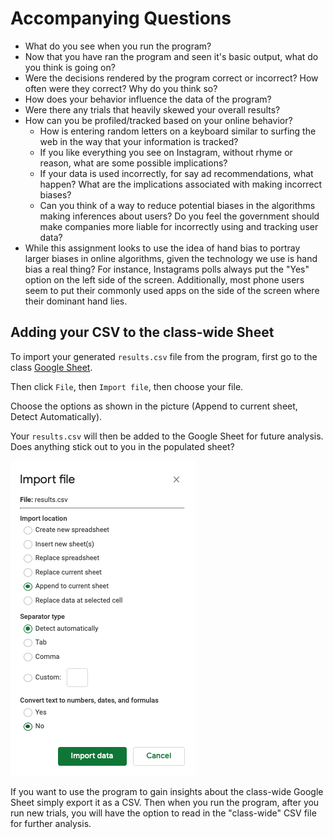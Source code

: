 # Accompanying Questions

- What do you see when you run the program?
- Now that you have ran the program and seen it's basic output, what do you think is going on?
- Were the decisions rendered by the program correct or incorrect? How often were they correct? Why do you think so?
- How does your behavior influence the data of the program?
- Were there any trials that heavily skewed your overall results?
- How can you be profiled/tracked based on your online behavior?
  - How is entering random letters on a keyboard similar to surfing the web in the way that your information is tracked?
  - If you like everything you see on Instagram, without rhyme or reason, what are some possible implications?
  - If your data is used incorrectly, for say ad recommendations, what happen? What are the implications associated with making  incorrect biases?
  - Can you think of a way to reduce potential biases in the algorithms making inferences about users? Do you feel the government should make companies more liable for incorrectly using and tracking user data?
- While this assignment looks to use the idea of hand bias to portray larger biases in online algorithms, given the technology we use is hand bias a real thing? For instance, Instagrams polls always put the "Yes" option on the left side of the screen. Additionally, most phone users seem to put their commonly used apps on the side of the screen where their dominant hand lies.

## Adding your CSV to the class-wide Sheet

To import your generated `results.csv` file from the program, first go to the class [Google Sheet](https://docs.google.com/spreadsheets/d/11KEex7QNXOqKhE-nQtkI5_tfjOIAzmh_OLlZn8G2vhg/edit?usp=sharing).

Then click `File`, then `Import file`, then choose your file.

Choose the options as shown in the picture (Append to current sheet, Detect Automatically).

Your `results.csv` will then be added to the Google Sheet for future analysis. Does anything stick out to you in the populated sheet?


![Import CSV to Sheets](csv.png)

If you want to use the program to gain insights about the class-wide Google Sheet simply export it as a CSV. Then when you run the program, after you run new trials, you will have the option to read in the "class-wide" CSV file for further analysis.
